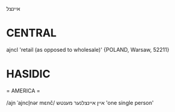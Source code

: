איינצל

CENTRAL
========

 ajncl 'retail (as opposed to wholesale)' {POLAND, Warsaw, 52211}

HASIDIC
=======
= AMERICA = 

/ajn ˈajncl̩nər mɛnč/ איין איינצלנער מענטש 'one single person'